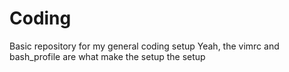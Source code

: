 # Coding
Basic repository for my general coding setup
Yeah, the vimrc and bash_profile are what make the setup the setup
